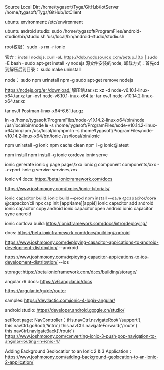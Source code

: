 Source Local Dir:
/home/tygasoft/Tyga/GitHub/IotServer
/home/tygasoft/Tyga/GitHub/IotClient

ubuntu environment:
/etc/environment

ubuntu android studio:
sudo /home/tygasoft/ProgramFiles/android-studio/bin/studio.sh /usr/local/bin/android-studio/studio.sh

root权限：
sudo -s
rm -r ionic

官方：install nodejs:
curl -sL https://deb.nodesource.com/setup_10.x | sudo -E bash -
sudo apt-get install -y nodejs
源文件安装的node, 卸载方式：首先cd到解压后到目录：
sudo make uninstall

node：
sudo npm uninstall npm -g
sudo apt-get remove nodejs

https://nodejs.org/en/download/
解压缩.tar.xz:
xz -d node-v6.10.1-linux-x64.tar.xz
tar -xvf node-v6.10.1-linux-x64.tar
tar xvJf node-v10.14.2-linux-x64.tar.xz

tar xvJf Postman-linux-x64-6.6.1.tar.gz

ln -s /home/tygasoft/ProgramFiles/node-v10.14.2-linux-x64/bin/node /usr/local/bin/node
ln -s /home/tygasoft/ProgramFiles/node-v10.14.2-linux-x64/bin/npm /usr/local/bin/npm
ln -s /home/tygasoft/ProgramFiles/node-v10.14.2-linux-x64/bin/ionic /usr/local/bin/ionic

npm uninstall -g ionic
npm cache clean
npm i -g ionic@latest

npm install
npm install -g ionic cordova
ionic serve

ionic generate
ionic g page pages/xxx
ionic g component components/xxx --export
ionic g service services/xxx

ionic v4 docs:
https://beta.ionicframework.com/docs

https://www.joshmorony.com/topics/ionic-tutorials/

ionic capacitor build:
ionic build --prod
npm install --save @capacitor/core @capacitor/cli
npx cap init [appName][appid]
ionic capacitor add android
ionic capacitor copy android
ionic capacitor open android
ionic capacitor sync android

ionic cordova build:
https://ionicframework.com/docs/intro/deploying/

docs:
https://beta.ionicframework.com/docs/building/android

https://www.joshmorony.com/deploying-capacitor-applications-to-android-development-distribution/ --android

https://www.joshmorony.com/deploying-capacitor-applications-to-ios-development-distribution/ --ios

storage:
https://beta.ionicframework.com/docs/building/storage/

angular v6 docs:
https://v6.angular.io/docs

https://angular.io/guide/router

samples:
https://devdactic.com/ionic-4-login-angular/

android studio:
https://developer.android.google.cn/studio/

setRoot page:
<ion-button href="/support" routerDirection="root">
NavController：this.navCtrl.navigateRoot('/support');
this.navCtrl.goRoot('/intro')
this.navCtrl.navigateForward('/route')
this.navCtrl.navigateBack('/route')
https://www.joshmorony.com/converting-ionic-3-push-pop-navigation-to-angular-routing-in-ionic-4/

Adding Background Geolocation to an Ionic 2 & 3 Application：
https://www.joshmorony.com/adding-background-geolocation-to-an-ionic-2-application/
